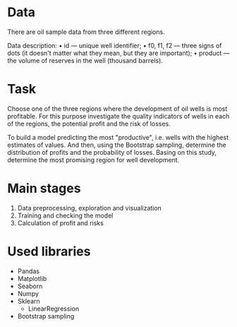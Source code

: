 # Data

There are oil sample data from three different regions.

Data description:
• id — unique well identifier;
• f0, f1, f2 — three signs of dots (it doesn't matter what they mean, but they are important);
• product — the volume of reserves in the well (thousand barrels).

# Task 

Choose one of the three regions where the development of oil wells is most profitable. For this purpose investigate the quality indicators of wells in each of the regions, the potential profit and the risk of losses.

To build a model predicting the most "productive", i.e. wells with the highest estimates of values. And then, using the Bootstrap sampling, determine the distribution of profits and the probability of losses. Basing on this study, determine the most promising region for well development.

# Main stages  

1. Data preprocessing, exploration and visualization
2. Training and checking the model
3. Calculation of profit and risks

# Used libraries

- Pandas
- Matplotlib
- Seaborn
- Numpy
- Sklearn
  - LinearRegression
- Bootstrap sampling


